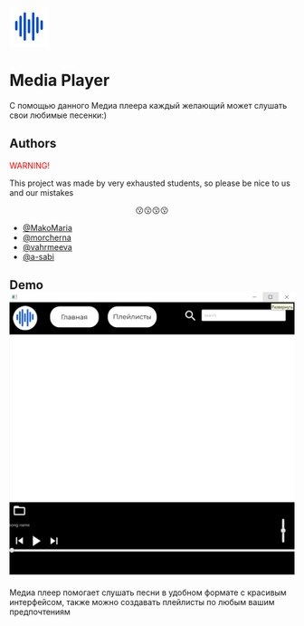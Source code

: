 ![Logo](https://github.com/a-sabi/JavaProject/blob/master/images/Component%203.png)
# Media Player

С помощью данного Медиа плеера каждый желающий может слушать свои любимые песенки:)


## Authors
<span style="color: red"> WARNING! </span>

This project was made by very exhausted students, so please be nice to us and our mistakes <left><p align = "center"> :kissing::kissing::kissing::kissing: </p> </left>

- [@MakoMaria](https://github.com/MakoMaria)
- [@morcherna](https://github.com/morcherna)
- [@vahrmeeva](https://github.com/vahrmeeva)
- [@a-sabi](https://github.com/a-sabi)

## Demo ![App Screenshot](https://github.com/a-sabi/JavaProject/blob/master/images/screen.jpg)
Медиа плеер помогает слушать песни в удобном формате с красивым интерфейсом, также можно создавать плейлисты по любым вашим предпочтениям

